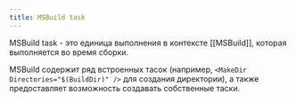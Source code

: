```yaml
---
title: MSBuild task
---
```


MSBuild task - это единица выполнения в контексте [[MSBuild]], которая выполняется во время сборки.

MSBuild содержит ряд встроенных тасок (например, `<MakeDir Directories="$(BuildDir)" />`  для создания директории), а также предоставляет возможность создавать собственные таски.